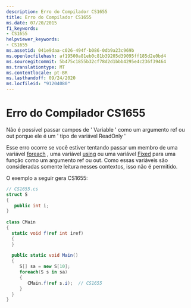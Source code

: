```yaml
---
description: Erro do Compilador CS1655
title: Erro do Compilador CS1655
ms.date: 07/20/2015
f1_keywords:
- CS1655
helpviewer_keywords:
- CS1655
ms.assetid: 041e9daa-c026-494f-b086-0db9a23c969b
ms.openlocfilehash: af19500a81eb0c81b39205d39095ff185d2e0bd4
ms.sourcegitcommit: 5b475c1855b32cf78d2d1bbb4295e4c236f39464
ms.translationtype: MT
ms.contentlocale: pt-BR
ms.lasthandoff: 09/24/2020
ms.locfileid: "91204080"
---
```

# <a name="compiler-error-cs1655"></a>Erro do Compilador CS1655

Não é possível passar campos de ' Variable ' como um argumento ref ou out porque ele é um ' tipo de variável ReadOnly '  
  
 Esse erro ocorre se você estiver tentando passar um membro de uma variável [foreach](../language-reference/keywords/foreach-in.md) , uma variável [using](../language-reference/keywords/using-statement.md) ou uma variável [Fixed](../language-reference/keywords/fixed-statement.md) para uma função como um argumento ref ou out. Como essas variáveis são consideradas somente leitura nesses contextos, isso não é permitido.  
  
 O exemplo a seguir gera CS1655:  
  
```csharp  
// CS1655.cs  
struct S
{  
   public int i;  
}  
  
class CMain  
{  
  static void f(ref int iref)  
  {  
  }  
  
  public static void Main()  
  {  
     S[] sa = new S[10];  
     foreach(S s in sa)  
     {  
        CMain.f(ref s.i);  // CS1655  
     }  
  }  
}  
```
